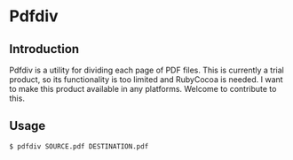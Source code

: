 Pdfdiv
======

Introduction
------------

Pdfdiv is a utility for dividing each page of PDF files.
This is currently a trial product, so its functionality is too limited and RubyCocoa is needed.
I want to make this product available in any platforms.
Welcome to contribute to this.


Usage
-----

    $ pdfdiv SOURCE.pdf DESTINATION.pdf


